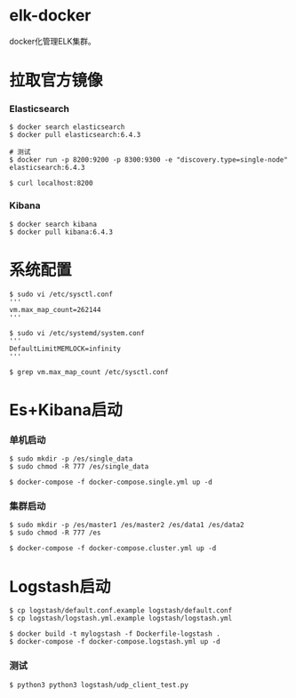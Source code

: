 # elk-docker
docker化管理ELK集群。

# 拉取官方镜像
### Elasticsearch
```
$ docker search elasticsearch
$ docker pull elasticsearch:6.4.3

# 测试
$ docker run -p 8200:9200 -p 8300:9300 -e "discovery.type=single-node" elasticsearch:6.4.3

$ curl localhost:8200
```

### Kibana
```
$ docker search kibana
$ docker pull kibana:6.4.3
```

# 系统配置
```
$ sudo vi /etc/sysctl.conf
'''
vm.max_map_count=262144
'''

$ sudo vi /etc/systemd/system.conf
'''
DefaultLimitMEMLOCK=infinity
'''

$ grep vm.max_map_count /etc/sysctl.conf
```

# Es+Kibana启动
### 单机启动
```
$ sudo mkdir -p /es/single_data
$ sudo chmod -R 777 /es/single_data

$ docker-compose -f docker-compose.single.yml up -d
```

### 集群启动
```
$ sudo mkdir -p /es/master1 /es/master2 /es/data1 /es/data2
$ sudo chmod -R 777 /es

$ docker-compose -f docker-compose.cluster.yml up -d
```

# Logstash启动
```
$ cp logstash/default.conf.example logstash/default.conf
$ cp logstash/logstash.yml.example logstash/logstash.yml

$ docker build -t mylogstash -f Dockerfile-logstash .
$ docker-compose -f docker-compose.logstash.yml up -d
```

### 测试
```
$ python3 python3 logstash/udp_client_test.py
```